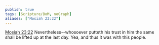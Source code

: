 ```yaml
---
publish: true
tags: [Scripture/BoM, noGraph]
aliases: ["Mosiah 23:22"]
---
```

[Mosiah 23:22](https://churchofjesuschrist.org/study/scriptures/bofm/mosiah/23?lang=eng&id=p22#p22) Nevertheless--whosoever putteth his trust in him the same shall be lifted up at the last day. Yea, and thus it was with this people.

